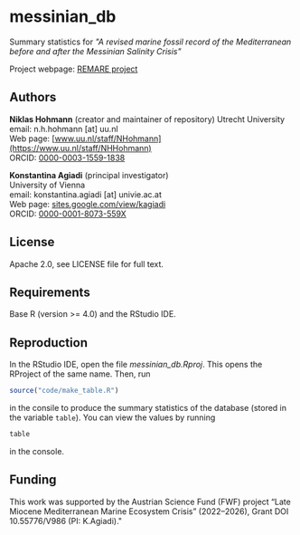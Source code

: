 # messinian_db

Summary statistics for _"A revised marine fossil record of the Mediterranean before and after the Messinian Salinity Crisis"_

Project webpage: [REMARE project](https://sites.google.com/view/kagiadi/projects/remare)

## Authors

__Niklas Hohmann__  (creator and maintainer of repository)
Utrecht University  
email: n.h.hohmann [at] uu.nl  
Web page: [www.uu.nl/staff/NHohmann](https://www.uu.nl/staff/NHHohmann)  
ORCID: [0000-0003-1559-1838](https://orcid.org/0000-0003-1559-1838)

__Konstantina Agiadi__ (principal investigator)  
University of Vienna  
email: konstantina.agiadi [at] univie.ac.at  
Web page: [sites.google.com/view/kagiadi](https://sites.google.com/view/kagiadi)  
ORCID: [0000-0001-8073-559X](https://orcid.org/0000-0001-8073-559X)  

## License

Apache 2.0, see LICENSE file for full text.

## Requirements

Base R (version >= 4.0) and the RStudio IDE.

## Reproduction

In the RStudio IDE, open the file _messinian_db.Rproj_. This opens the RProject of the same name. Then, run

```R
source("code/make_table.R")
```

in the consile to produce the summary statistics of the database (stored in the variable `table`). You can view the values by running

```R
table
```

in the console.  

## Funding

This work was supported by the Austrian Science Fund (FWF) project “Late Miocene Mediterranean Marine Ecosystem Crisis” (2022–2026), Grant DOI 10.55776/V986 (PI: K.Agiadi)."  

